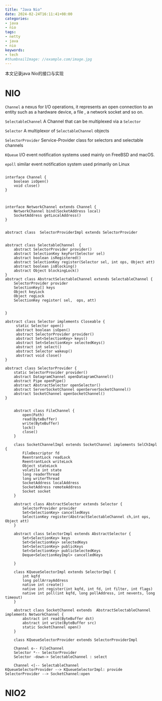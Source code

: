 ```yaml
---
title: "Java Nio"
date: 2024-02-24T16:11:41+08:00
categories:
- java
- nio
tags:
- netty
- java
- nio
keywords:
- tech
#thumbnailImage: //example.com/image.jpg
---
```

本文记录java Nio的接口与实现
<!--more-->

# NIO



`Channel`  a nexus for I/O operations, it represents an open connection to an entity such as a hardware device, a file , a network socket and so on.

`SelectableChannel`  A Channel that can be multiplexed via a `Selector`

`Selector` A multiplexor of `SelectableChannel` objects

`SelectorProvider` Service-Provider class for selectors and selectable channels

`KQueue` I/O event notification systems used mainly on FreeBSD and macOS.  
  
`epoll` similar event notification system used primarily on Linux

```plantuml

interface Channel {
    boolean isOpen()
    void close()
}



interface NetworkChannel extends Channel {
    NetworkChannel bind(SocketAddress local)
    SocketAddress getLocalAddress()
}


abstract class  SelectorProviderImpl extends SelectorProvider


abstract class SelectableChannel  {
    abstract SelectorProvider provider()
    abstract SelectionKey keyFor(Selector sel)
    abstract boolean isRegistered()
    abstract SelectionKey register(Selector sel, int ops, Object att)
    abstract boolean isBlocking()
    abstract Object blockingLock()
}
abstract class AbstractSelectableChannel extends SelectableChannel {
    SelectorProvider provider
    SelectionKey[] keys
    Object keyLock
    Object regLock
    SelectionKey register( sel,  ops, att)


}

abstract class Selector implements Closeable {
     static Selector open()
     abstract boolean isOpen()
     abstract SelectorProvider provider()
     abstract Set<SelectionKey> keys()
     abstract Set<SelectionKey> selectedKeys()
     abstract int select()
     abstract Selector wakeup()
     abstract void close()
}

abstract class SelectorProvider {
    static SelectorProvider provider()
    abstract DatagramChannel openDatagramChannel()
    abstract Pipe openPipe()
    abstract AbstractSelector openSelector()
    abstract ServerSocketChannel openServerSocketChannel()
    abstract SocketChannel openSocketChannel()
}


    abstract class FileChannel {
        open(Path)
        read(ByteBuffer)
        write(ByteBuffer)
        lock()
        close()
    }

    class SocketChannelImpl extends SocketChannel implements SelChImpl {
        FileDescriptor fd
        ReentrantLock readLock
        ReentrantLock writeLock
        Object stateLock
        volatile int state
        long readerThread
        long writerThread
        SocketAddress localAddress
        SocketAddress remoteAddress
        Socket socket
    }

    abstract class AbstractSelector extends Selector {
        SelectorProvider provider
        Set<SelectionKey> cancelledKeys
        SelectionKey register(AbstractSelectableChannel ch,int ops, Object att)
    }

    abstract class SelectorImpl extends AbstractSelector {
        Set<SelectionKey> keys
        Set<SelectionKey> selectedKeys
        Set<SelectionKey> publicKeys
        Set<SelectionKey> publicSelectedKeys
        Deque<SelectionKeyImpl> cancelledKeys

    }

    class KQueueSelectorImpl extends SelectorImpl {
        int kqfd
        long pollArrayAddress
        native int create()
        native int register(int kqfd, int fd, int filter, int flags)
        native int poll(int kqfd, long pollAddress, int nevents, long timeout)
    }

    abstract class SocketChannel extends  AbstractSelectableChannel implements NetworkChannel {
        abstract int read(ByteBuffer dst)
        abstract int write(ByteBuffer src)
        static SocketChannel open()
    }

    class KQueueSelectorProvider extends SelectorProviderImpl

    Channel o-- FileChannel
    Selector *-- SelectorProvider
    Selector -down-> SelectableChannel : select

    Channel <|-- SelectableChannel
KQueueSelectorProvider --> KQueueSelectorImpl: provide
SelectorProvider --> SocketChannel:open

```





# NIO2


